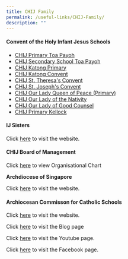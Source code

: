 ```yaml
---
title: CHIJ Family
permalink: /useful-links/CHIJ-Family/
description: ""
---
```

#### Convent of the Holy Infant Jesus Schools

*   [CHIJ Primary Toa Payoh](http://www.chijpritoapayoh.moe.edu.sg/)
*   [CHIJ Secondary School Toa Payoh](http://www.chijsec.edu.sg/)
*   [CHIJ Katong Primary](http://chijkcp.moe.edu.sg/)
*   [CHIJ Katong Convent](http://www.chijkatongconvent.moe.edu.sg/)
*   [CHIJ St. Theresa's Convent](http://www.chijsttheresasconvent.moe.edu.sg/)
*   [CHIJ St. Joseph's Convent](http://www.chijstjosephsconvent.moe.edu.sg/)
*   [CHIJ Our Lady Queen of Peace (Primary)](http://www.chijourladyqueenofpeace.moe.edu.sg/)
*   [CHIJ Our Lady of the Nativity](http://www.chijourladyofthenativity.moe.edu.sg/)
*   [CHIJ Our Lady of Good Counsel](http://www.chijourladyofgoodcounsel.moe.edu.sg/)
*   [CHIJ Primary Kellock](http://www.chijkellock.moe.edu.sg/)

#### IJ Sisters
Click [here](http://www.chij-sisters.org/) to visit the website.

  

#### CHIJ Board of Management

Click [here](https://chijstnicholasgirls.moe.edu.sg/qql/slot/u522/Main/CHIJ%20Family/IJ%20Board%202022.jpg) to view Organisational Chart

  

**Archdiocese of Singapore**

Click [here](http://www.veritas.org.sg/) to visit the website.

  

#### Archiocesan Commisson for Catholic Schools

Click [here](http://www.accs.sg/) to visit the website.

Click [here](http://accs-communion.blogspot.com/) to visit the Blog page

Click [here](http://www.youtube.com/user/accscommunion) to visit the Youtube page.

Click [here](http://www.facebook.com/singaccs) to visit the Facebook page.